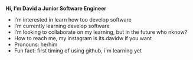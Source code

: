   **Hi, I’m David a Junior Software Engineer**
-  I’m interested in learn how too develop software
-  I’m currently learning develop software
-  I’m looking to collaborate on my learning, but in the future who nknow?
-  How to reach me, my instagram is its.davidw if you want
-  Pronouns: he/him
-  Fun fact: first timing of using github, i`m learning yet
